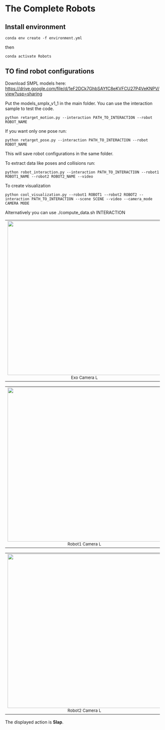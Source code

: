 # The Complete Robots

## Install environment


```
conda env create -f environment.yml
```
then 

```
conda activate Robots
```


## TO find robot configurations


Download SMPL models here: https://drive.google.com/file/d/1eF2DCk7GhbSAYfC8eKVFCU27P4VeKNPV/view?usp=sharing

Put the models_smplx_v1_1 in the main folder.
You can use the interaction sample to test the code.

```
python retarget_motion.py --interaction PATH_TO_INTERACTION --robot ROBOT_NAME
```

If you want only one pose run:

```
python retarget_pose.py --interaction PATH_TO_INTERACTION --robot ROBOT_NAME
```

This will save robot configurations in the same folder.

To extract data like poses and collisions run:
```
python robot_interaction.py --interaction PATH_TO_INTERACTION --robot1 ROBOT1_NAME --robot2 ROBOT2_NAME --video 
```

To create visualization 

```
python cool_visualization.py --robot1 ROBOT1 --robot2 ROBOT2 --interaction PATH_TO_INTERACTION --scene SCENE --video --camera_mode CAMERA MODE
```


Alternatively you can use ./compute_data.sh INTERACTION

<table align="center">
  <tr>
    <td align="center">
      <img src="images/nao_exoL.gif" width="500"/><br>
      <sub>Exo Camera L</sub>
    </td>
    <td align="center">
      <img src="images/nao_exoR.gif" width="500"/><br>
      <sub>Exo Camera R</sub>
    </td>
  </tr>
</table>


<table align="center">
  <tr>
    <td align="center">
      <img src="images/nao_ego1L.gif" width="500"/><br>
      <sub>Robot1 Camera L</sub>
    </td>
    <td align="center">
      <img src="images/nao_ego1R.gif" width="500"/><br>
      <sub>Robot1 Camera R</sub>
    </td>
  </tr>
</table>

<table align="center">
  <tr>
    <td align="center">
      <img src="images/nao_ego2L.gif" width="500"/><br>
      <sub>Robot2 Camera L</sub>
    </td>
    <td align="center">
      <img src="images/nao_ego2R.gif" width="500"/><br>
      <sub>Robot2 Camera R</sub>
    </td>
  </tr>
</table>




The displayed action is **Slap**.